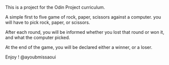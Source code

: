 This is a project for the Odin Project curriculum.

A simple first to five game of rock, paper, scissors against a computer. you will have to pick rock, paper, or scissors.

After each round, you will be informed whether you lost that round or won it, and what the computer picked.

At the end of the game, you will be declared either a winner, or a loser.

Enjoy !
@ayoubmissaoui